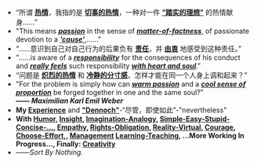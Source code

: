 - “所谓 **[热情](a)**，我指的是 **[切事的热情](a)**，一种对一件 **[“踏实的理想”](a)** 的热情献身……”
- "This means ***[passion](a)*** in the sense of ***[matter-­of-­factness](a)***, of passionate devotion to a ***['cause'](a)***,……"
- “……意识到自己对自己行为的后果负有 **[责任](a)**，并 **[由衷](a)** 地感受到这种责任。”
- "……­is aware of a ***[responsibility](a)*** for the consequences of his conduct and ***[really feels](a)*** such responsibility ***[with heart and soul](a)***."
- “问题是 **[炽烈的热情](a)** 和 **[冷静的分寸感](a)**，怎样才能在同一个人身上调和起来？”
- "For the problem is simply how can ***[warm passion](a)*** and a ***[cool sense of proportion](a)*** be forged together in one and the same soul?"  
***—— Maximilian Karl Emil Weber***  
- **My [Experience](a)** and **["Dennoch"](a)**-“尽管，即使如此”-"nevertheless"
- **With [Humor](a), [Insight](a), [Imagination-Analogy](a), [Simple-Easy-Stupid-Concise-…](a), [Empathy](a), [Rights-Obligation](a), [Reality-Virtual](a), [Courage](a), [Choose-Effort](a),, [Management](a) [Learning-Teaching](a), ...More Working In Progress..., Finally: [Creativity](a)** 
- ——*Sort By Nothing.*
